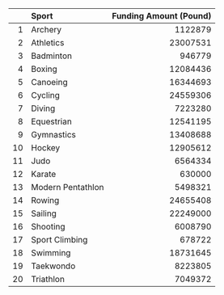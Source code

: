 |    | Sport             |   Funding Amount (Pound) |
|---:|:------------------|-------------------------:|
|  1 | Archery           |                  1122879 |
|  2 | Athletics         |                 23007531 |
|  3 | Badminton         |                   946779 |
|  4 | Boxing            |                 12084436 |
|  5 | Canoeing          |                 16344693 |
|  6 | Cycling           |                 24559306 |
|  7 | Diving            |                  7223280 |
|  8 | Equestrian        |                 12541195 |
|  9 | Gymnastics        |                 13408688 |
| 10 | Hockey            |                 12905612 |
| 11 | Judo              |                  6564334 |
| 12 | Karate            |                   630000 |
| 13 | Modern Pentathlon |                  5498321 |
| 14 | Rowing            |                 24655408 |
| 15 | Sailing           |                 22249000 |
| 16 | Shooting          |                  6008790 |
| 17 | Sport Climbing    |                   678722 |
| 18 | Swimming          |                 18731645 |
| 19 | Taekwondo         |                  8223805 |
| 20 | Triathlon         |                  7049372 |